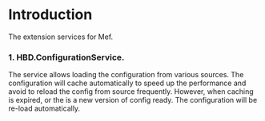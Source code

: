# Introduction 
The extension services for Mef.

### 1. HBD.ConfigurationService.
The service allows loading the configuration from various sources. The configuration will cache automatically to speed up the performance and avoid to reload the config from source frequently.
However, when caching is expired, or the is a new version of config ready. The configuration will be re-load automatically.